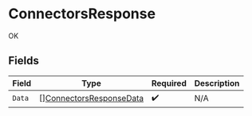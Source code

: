 # ConnectorsResponse

OK


## Fields

| Field                                                                     | Type                                                                      | Required                                                                  | Description                                                               |
| ------------------------------------------------------------------------- | ------------------------------------------------------------------------- | ------------------------------------------------------------------------- | ------------------------------------------------------------------------- |
| `Data`                                                                    | [][ConnectorsResponseData](../../models/shared/connectorsresponsedata.md) | :heavy_check_mark:                                                        | N/A                                                                       |